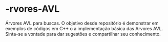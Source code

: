 # -rvores-AVL
Árvores AVL para buscas.
O objetivo desde repositório é demonstrar em exemplos de códigos em C++ o a implementação básica das Arvores AVL.
Sinta-se a vontade para dar sugestões e compartilhar seu conhecimento.
